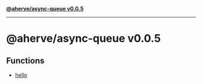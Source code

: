 [**@aherve/async-queue v0.0.5**](README.md)

***

# @aherve/async-queue v0.0.5

## Functions

- [hello](functions/hello.md)
